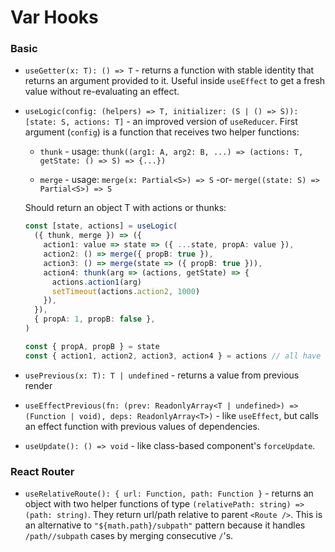# Var Hooks

### Basic

- `useGetter(x: T): () => T` - returns a function with stable identity that returns an argument provided to it. Useful inside `useEffect` to get a fresh value without re-evaluating an effect.

- `useLogic(config: (helpers) => T, initializer: (S | () => S)): [state: S, actions: T]` - an improved version of `useReducer`. First argument (`config`) is a function that receives two helper functions:

  - `thunk` - usage: `thunk((arg1: A, arg2: B, ...) => (actions: T, getState: () => S) => {...})`

  - `merge` - usage: `merge(x: Partial<S>) => S` -or- `merge((state: S) => Partial<S>) => S`

  Should return an object T with actions or thunks:

  ```ts
  const [state, actions] = useLogic(
    ({ thunk, merge }) => ({
      action1: value => state => ({ ...state, propA: value }),
      action2: () => merge({ propB: true }),
      action3: () => merge(state => ({ propB: true })),
      action4: thunk(arg => (actions, getState) => {
        actions.action1(arg)
        setTimeout(actions.action2, 1000)
      }),
    }),
    { propA: 1, propB: false },
  )

  const { propA, propB } = state
  const { action1, action2, action3, action4 } = actions // all have stable id
  ```

- `usePrevious(x: T): T | undefined` - returns a value from previous render

- `useEffectPrevious(fn: (prev: ReadonlyArray<T | undefined>) => (Function | void), deps: ReadonlyArray<T>)` - like `useEffect`, but calls an effect function with previous values of dependencies.

- `useUpdate(): () => void` - like class-based component's `forceUpdate`.

### React Router

- `useRelativeRoute(): { url: Function, path: Function }` - returns an object with two helper functions of type `(relativePath: string) => (path: string)`. They return url/path relative to parent `<Route />`. This is an alternative to `"${math.path}/subpath"` pattern because it handles `/path//subpath` cases by merging consecutive `/`'s.
